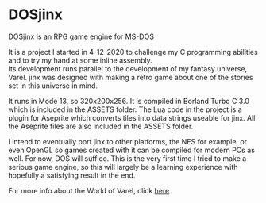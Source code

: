 # DOSjinx
DOSjinx is an RPG game engine for MS-DOS

It is a project I started in 4-12-2020 to challenge my C programming abilities and to try my hand at some inline assembly.  
Its development runs parallel to the development of my fantasy universe, Varel. jinx was designed with making a retro game about one of the stories set in this universe in mind.

It runs in Mode 13, so 320x200x256. It is compiled in Borland Turbo C 3.0 which is included in the ASSETS folder. The Lua code in the project is a plugin for Aseprite which converts tiles into data strings useable for jinx. All the Aseprite files are also included in the ASSETS folder.

I intend to eventually port jinx to other platforms, the NES for example, or even OpenGL so games created with it can be compiled for modern PCs as well.
For now, DOS will suffice. This is the very first time I tried to make a serious game engine, so this will largely be a learning experience with hopefully a satisfying result in the end.

For more info about the World of Varel, click [here](https://varel.fandom.com)
